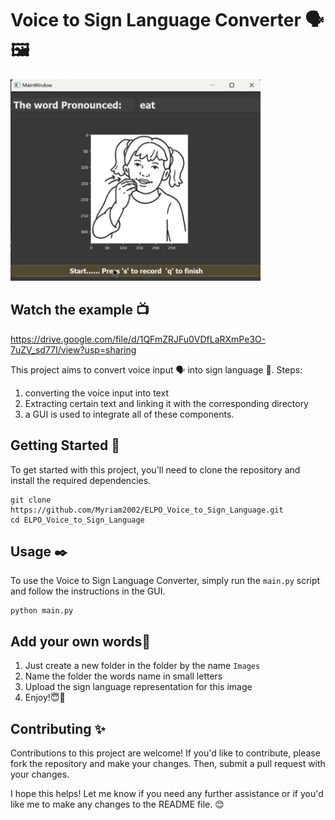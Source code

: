 # Voice to Sign Language Converter 🗣️🖼️
<img src="Images\Example.png" width="400">

## Watch the example 📺
https://drive.google.com/file/d/1QFmZRJFu0VDfLaRXmPe3O-7uZV_sd77I/view?usp=sharing 

This project aims to convert voice input 🗣️ into sign language 🖖. 
Steps:
1. converting the voice input into text
2. Extracting certain text and linking it with the corresponding directory
3. a GUI is used to integrate all of these components.

## Getting Started 🚀

To get started with this project, you'll need to clone the repository and install the required dependencies.

```
git clone https://github.com/Myriam2002/ELPO_Voice_to_Sign_Language.git
cd ELPO_Voice_to_Sign_Language
```

## Usage ✒️

To use the Voice to Sign Language Converter, simply run the `main.py` script and follow the instructions in the GUI.

```
python main.py
```
## Add your own words🙌
1. Just create a new folder in the folder by the name `Images`
2. Name the folder the words name in small letters
3. Upload the sign language representation for this image
4. Enjoy!😇🎇
## Contributing ✨

Contributions to this project are welcome! If you'd like to contribute, please fork the repository and make your changes. Then, submit a pull request with your changes.


I hope this helps! Let me know if you need any further assistance or if you'd like me to make any changes to the README file. 😊
